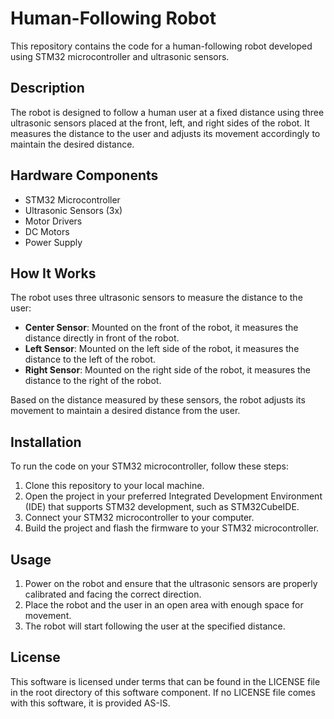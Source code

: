 # Human-Following Robot

This repository contains the code for a human-following robot developed using STM32 microcontroller and ultrasonic sensors.

## Description

The robot is designed to follow a human user at a fixed distance using three ultrasonic sensors placed at the front, left, and right sides of the robot. It measures the distance to the user and adjusts its movement accordingly to maintain the desired distance.

## Hardware Components

- STM32 Microcontroller
- Ultrasonic Sensors (3x)
- Motor Drivers
- DC Motors
- Power Supply

## How It Works

The robot uses three ultrasonic sensors to measure the distance to the user:
- **Center Sensor**: Mounted on the front of the robot, it measures the distance directly in front of the robot.
- **Left Sensor**: Mounted on the left side of the robot, it measures the distance to the left of the robot.
- **Right Sensor**: Mounted on the right side of the robot, it measures the distance to the right of the robot.

Based on the distance measured by these sensors, the robot adjusts its movement to maintain a desired distance from the user.

## Installation

To run the code on your STM32 microcontroller, follow these steps:

1. Clone this repository to your local machine.
2. Open the project in your preferred Integrated Development Environment (IDE) that supports STM32 development, such as STM32CubeIDE.
3. Connect your STM32 microcontroller to your computer.
4. Build the project and flash the firmware to your STM32 microcontroller.

## Usage

1. Power on the robot and ensure that the ultrasonic sensors are properly calibrated and facing the correct direction.
2. Place the robot and the user in an open area with enough space for movement.
3. The robot will start following the user at the specified distance.

## License

This software is licensed under terms that can be found in the LICENSE file in the root directory of this software component. If no LICENSE file comes with this software, it is provided AS-IS.
